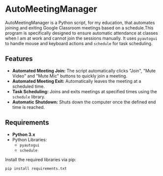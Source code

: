 # AutoMeetingManager

AutoMeetingManager is a Python script, for my education, that automates joining and exiting Google Classroom meetings based on a schedule.This program is specifically designed to ensure automatic attendance at classes when I am at work and cannot join the sessions manually. It uses `pyautogui` to handle mouse and keyboard actions and `schedule` for task scheduling.

## Features

- **Automated Meeting Join:** The script automatically clicks "Join", "Mute Video" and "Mute Mic" buttons to quickly join a meeting.
- **Automated Meeting Exit:** Automatically leaves the meeting at a scheduled time.
- **Task Scheduling:** Joins and exits meetings at specified times using the `schedule` library.
- **Automatic Shutdown:** Shuts down the computer once the defined end time is reached.

## Requirements

- **Python 3.x**
- Python Libraries:
  - `pyautogui`
  - `schedule`

Install the required libraries via pip:
```bash
pip install requirements.txt
